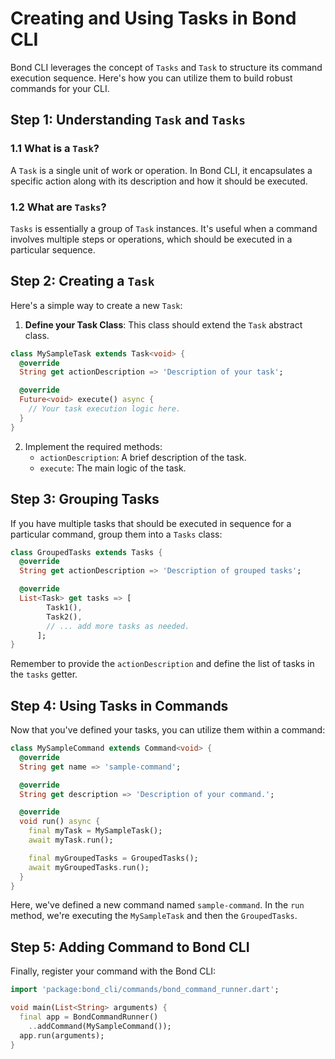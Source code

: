 # Creating and Using Tasks in Bond CLI

Bond CLI leverages the concept of `Tasks` and `Task` to structure its command execution sequence. Here's how you can utilize them to build robust commands for your CLI.

## Step 1: Understanding `Task` and `Tasks`

### 1.1 What is a `Task`?
A `Task` is a single unit of work or operation. In Bond CLI, it encapsulates a specific action along with its description and how it should be executed.

### 1.2 What are `Tasks`?
`Tasks` is essentially a group of `Task` instances. It's useful when a command involves multiple steps or operations, which should be executed in a particular sequence.

## Step 2: Creating a `Task`

Here's a simple way to create a new `Task`:

1. **Define your Task Class**: 
   This class should extend the `Task` abstract class.

```dart
class MySampleTask extends Task<void> {
  @override
  String get actionDescription => 'Description of your task';

  @override
  Future<void> execute() async {
    // Your task execution logic here.
  }
}
```

2. Implement the required methods:
   - `actionDescription`: A brief description of the task.
   - `execute`: The main logic of the task.

## Step 3: Grouping Tasks

If you have multiple tasks that should be executed in sequence for a particular command, group them into a `Tasks` class:

```dart
class GroupedTasks extends Tasks {
  @override
  String get actionDescription => 'Description of grouped tasks';

  @override
  List<Task> get tasks => [
        Task1(),
        Task2(),
        // ... add more tasks as needed.
      ];
}
```

Remember to provide the `actionDescription` and define the list of tasks in the `tasks` getter.

## Step 4: Using Tasks in Commands

Now that you've defined your tasks, you can utilize them within a command:

```dart
class MySampleCommand extends Command<void> {
  @override
  String get name => 'sample-command';

  @override
  String get description => 'Description of your command.';

  @override
  void run() async {
    final myTask = MySampleTask();
    await myTask.run();

    final myGroupedTasks = GroupedTasks();
    await myGroupedTasks.run();
  }
}
```

Here, we've defined a new command named `sample-command`. In the `run` method, we're executing the `MySampleTask` and then the `GroupedTasks`.

## Step 5: Adding Command to Bond CLI

Finally, register your command with the Bond CLI:

```dart
import 'package:bond_cli/commands/bond_command_runner.dart';

void main(List<String> arguments) {
  final app = BondCommandRunner()
    ..addCommand(MySampleCommand());
  app.run(arguments);
}
```
